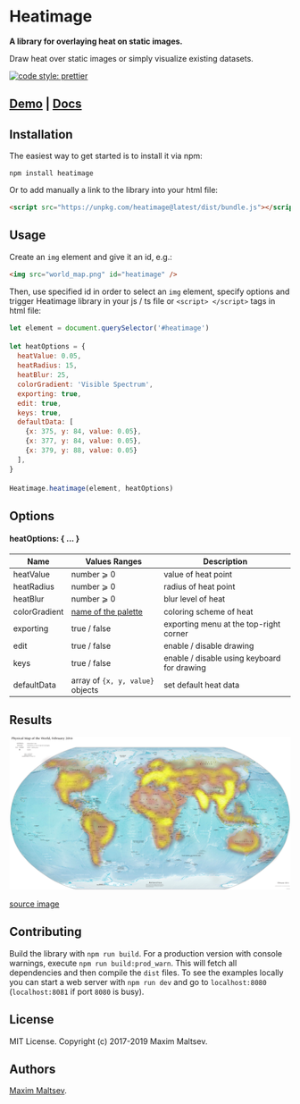 # Heatimage

**A library for overlaying heat on static images.**

Draw heat over static images or simply visualize existing datasets.


[![code style: prettier](https://img.shields.io/badge/code_style-prettier-ff69b4.svg?style=flat-square)](https://github.com/prettier/prettier)

## [Demo](https://mmaltsev.github.io/Heatimage/examples/demo) | [Docs]()

## Installation

The easiest way to get started is to install it via npm:

```
npm install heatimage
```

Or to add manually a link to the library into your html file:

```html
<script src="https://unpkg.com/heatimage@latest/dist/bundle.js"></script>
```

## Usage
Create an `img` element and give it an id, e.g.:

```html
<img src="world_map.png" id="heatimage" />
```

Then, use specified id in order to select an `img` element, specify options and trigger Heatimage library in your js / ts file or `<script> </script>` tags in html file:

```javascript
let element = document.querySelector('#heatimage')

let heatOptions = {
  heatValue: 0.05,
  heatRadius: 15,
  heatBlur: 25,
  colorGradient: 'Visible Spectrum',
  exporting: true,
  edit: true,
  keys: true,
  defaultData: [
    {x: 375, y: 84, value: 0.05},
    {x: 377, y: 84, value: 0.05},
    {x: 379, y: 88, value: 0.05}
  ],
}

Heatimage.heatimage(element, heatOptions)
```

## Options

#### heatOptions: { ... }

| Name | Values Ranges | Description |
| ---- | ------------- | ----------- |
| heatValue | number ⩾ 0 | value of heat point |
| heatRadius | number ⩾ 0 | radius of heat point |
| heatBlur | number ⩾ 0 | blur level of heat |
| colorGradient | [name of the palette](https://mmaltsev.github.io/Heatimage/examples/demo/gradients.html) | coloring scheme of heat |
| exporting | true / false | exporting menu at the top-right corner |
| edit | true / false | enable / disable drawing |
| keys | true / false | enable / disable using keyboard for drawing |
| defaultData | array of `{x, y, value}` objects | set default heat data |

## Results
<img src="examples/demo/world_map_heat.png" width="550" />

[source image](https://upload.wikimedia.org/wikipedia/commons/thumb/5/59/Map_of_the_world_by_the_US_Gov_as_of_2016.svg/1024px-Map_of_the_world_by_the_US_Gov_as_of_2016.svg.png)

## Contributing
Build the library with `npm run build`. For a production version with console warnings, execute `npm run build:prod_warn`. This will fetch all dependencies and then compile the `dist` files. To see the examples locally you can start a web server with `npm run dev` and go to `localhost:8080` (`localhost:8081` if port `8080` is busy).

## License
MIT License. Copyright (c) 2017-2019 Maxim Maltsev.

## Authors
[Maxim Maltsev](https://github.com/mmaltsev).
